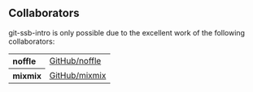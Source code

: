 ## Collaborators

git-ssb-intro is only possible due to the excellent work of the following collaborators:

<table><tbody><tr><th align="left">noffle</th><td><a href="https://github.com/noffle">GitHub/noffle</a></td></tr>
<tr><th align="left">mixmix</th><td><a href="https://github.com/mixmix">GitHub/mixmix</a></td></tr>
</tbody></table>
